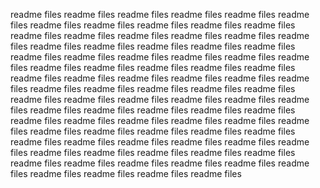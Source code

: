 readme files readme files readme files readme files readme files readme files readme files readme files readme files readme files readme files readme files readme files readme files readme files readme files readme files readme files readme files readme files readme files readme files readme files readme files readme files readme files readme files readme files readme files readme files readme files readme files readme files readme files readme files readme files readme files readme files readme files readme files readme files readme files readme files readme files readme files readme files readme files readme files readme files readme files readme files readme files readme files readme files readme files readme files readme files readme files readme files readme files readme files readme files readme files readme files readme files readme files readme files readme files readme files readme files readme files readme files readme files readme files readme files readme files readme files readme files readme files readme files readme files readme files readme files readme files readme files readme files readme files 
